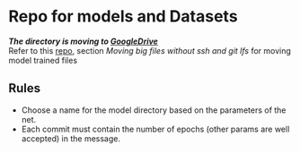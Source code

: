 # Repo for models and Datasets

**_The directory is moving to [GoogleDrive](https://drive.google.com/open?id=1wVnDW9gHAos3A7OQGDjqsBAfATcaprGt)_**\
Refer to this [repo](https://github.com/git-davi/cycleGANDream), section _Moving big files without ssh and git lfs_ for moving model trained files


## Rules

- Choose a name for the model directory based on the parameters of the net.
- Each commit must contain the number of epochs (other params are well accepted) in the message.

